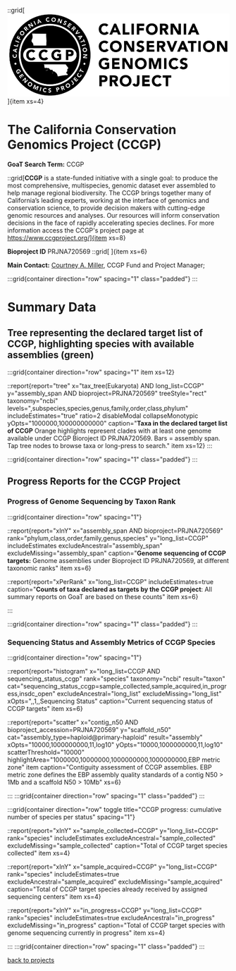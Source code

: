 ::grid[![GoaT](/static/images/CCGP.png)]{item xs=4}

# The California Conservation Genomics Project (CCGP)

**GoaT Search Term:** CCGP

::grid[**CCGP** is a state-funded initiative with a single goal: to produce the most comprehensive, multispecies, genomic dataset ever assembled to help manage regional biodiversity. The CCGP brings together many of California’s leading experts, working at the interface of genomics and conservation science, to provide decision makers with cutting-edge genomic resources and analyses. Our resources will inform conservation decisions in the face of rapidly accelerating species declines. For more information access the CCGP's project page at https://www.ccgproject.org/]{item xs=8}

**Bioproject ID** PRJNA720569
::grid[ ]{item xs=6}

**Main Contact:** [Courtney A. Miller](https://www.ccgproject.org/contact), CCGP Fund and Project Manager; 

:::grid{container direction="row" spacing="1" class="padded"}
:::

# Summary Data

## Tree representing the declared target list of CCGP, highlighting species with available assemblies (green)

:::grid{container direction="row" spacing="1" item xs=12}

::report{report="tree" x="tax_tree(Eukaryota) AND long_list=CCGP" y="assembly_span AND bioproject=PRJNA720569" treeStyle="rect" taxonomy="ncbi" levels=",subspecies,species,genus,family,order,class,phylum" includeEstimates="true" ratio=2 disableModal collapseMonotypic yOpts="1000000,100000000000" caption="**Taxa in the declared target list of CCGP** Orange highlights represent clades with at least one genome available under CCGP Bioroject ID PRJNA720569. Bars = assembly span. Tap tree nodes to browse taxa or long-press to search." item xs=12}
:::

:::grid{container direction="row" spacing="1" class="padded"}
:::

## Progress Reports for the CCGP Project

### Progress of Genome Sequencing by Taxon Rank

:::grid{container direction="row" spacing="1"}

::report{report="xInY" x="assembly_span AND bioproject=PRJNA720569" rank="phylum,class,order,family,genus,species" y="long_list=CCGP" includeEstimates excludeAncestral="assembly_span" excludeMissing="assembly_span" caption="**Genome sequencing of CCGP targets:** Genome assemblies under Bioproject ID PRJNA720569, at different taxonomic ranks" item xs=6}

::report{report="xPerRank" x="long_list=CCGP" includeEstimates=true caption="**Counts of taxa declared as targets by the CCGP project**: All summary reports on GoaT are based on these counts" item xs=6}

:::

:::grid{container direction="row" spacing="1" class="padded"}
:::

### Sequencing Status and Assembly Metrics of CCGP Species

:::grid{container direction="row" spacing="1"}

::report{report="histogram" x="long_list=CCGP AND sequencing_status_ccgp" rank="species" taxonomy="ncbi" result="taxon" cat="sequencing_status_ccgp=sample_collected,sample_acquired,in_progress,insdc_open" excludeAncestral="long_list" excludeMissing="long_list" xOpts=",,1,,Sequencing Status" caption="Current sequencing status of CCGP targets" item xs=6}

::report{report="scatter" x="contig_n50 AND bioproject_accession=PRJNA720569" y="scaffold_n50" cat="assembly_type=haploid@primary-haploid" result="assembly" xOpts="10000,1000000000,11,log10" yOpts="10000,1000000000,11,log10" scatterThreshold="10000" highlightArea="1000000,10000000,1000000000,1000000000,EBP metric zone" item caption="Contiguity assessment of CCGP assemblies. EBP metric zone defines the EBP assembly quality standards of a contig N50 > 1Mb and a scaffold N50 > 10Mb" xs=6}

:::
:::grid{container direction="row" spacing="1" class="padded"}
:::

:::grid{container direction="row" toggle title="CCGP progress: cumulative number of species per status" spacing="1"}

::report{report="xInY" x="sample_collected=CCGP" y="long_list=CCGP" rank="species" includeEstimates excludeAncestral="sample_collected" excludeMissing="sample_collected" caption="Total of CCGP target species collected" item xs=4}

::report{report="xInY" x="sample_acquired=CCGP" y="long_list=CCGP" rank="species" includeEstimates=true excludeAncestral="sample_acquired" excludeMissing="sample_acquired" caption="Total of CCGP target species already received by assigned sequencing centers" item xs=4}

::report{report="xInY" x="in_progress=CCGP" y="long_list=CCGP" rank="species" includeEstimates=true excludeAncestral="in_progress" excludeMissing="in_progress" caption="Total of CCGP target species with genome sequencing currently in progress" item xs=4}

:::
:::grid{container direction="row" spacing="1" class="padded"}
:::

[back to projects](/projects)
